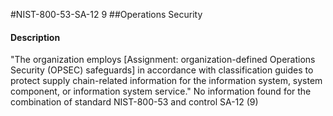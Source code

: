 #NIST-800-53-SA-12 9
##Operations Security
#### Description
"The organization employs [Assignment: organization-defined Operations Security (OPSEC) safeguards] in accordance with classification guides to protect supply chain-related information for the information system, system component, or information system service."
No information found for the combination of standard NIST-800-53 and control SA-12 (9)
